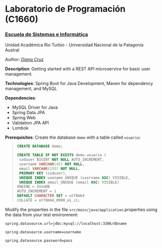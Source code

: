 # Laboratorio de Programación (C1660) 
### [Escuela de Sistemas e Informática](#)
Unidad Académica Rio Turbio - Universidad Nacional de la Patagonia Austral

*Author: [Diana Cruz](https://github.com/daincz)*

**Description**: Getting started with a REST API microservice for basic user management.

**Technologies**: Spring Boot for Java Development, Maven for dependency management, and MySQL

**Dependencies**:

- MySQL Driver for Java
- Spring Data JPA
- Spring Web
- Validation JPA API
- Lombok

**Prerequisites**:
Create the database `demo` with a table called `usuario`:

> ```sql
> CREATE DATABASE demo;
>
>CREATE TABLE IF NOT EXISTS demo.usuario (
>  coduser BIGINT NOT NULL AUTO_INCREMENT,
>  username VARCHAR(45) NOT NULL,
>  email VARCHAR(255) NOT NULL,
>  PRIMARY KEY (coduser),
>  UNIQUE INDEX usename_UNIQUE (username ASC) VISIBLE,
>  UNIQUE INDEX email_UNIQUE (email ASC) VISIBLE)
>ENGINE = InnoDB
>AUTO_INCREMENT = 1
>DEFAULT CHARACTER SET = utf8mb4
>COLLATE = utf8mb4_0900_ai_ci;

Modify the properties in the file `src/main/java/application`.properties using the data from your test environment:

`spring.datasource.url=jdbc:mysql://localhost:3306/dbname`

`spring.datasource.username=username`

`spring.datasource.password=pass`